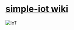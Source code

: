 # [simple-iot wiki](https://github.com/mrolarik/simple-iot/wiki)  

![IoT](https://github.com/mrolarik/simple-iot/blob/master/img/iot-01.jpg "simple IoT")
